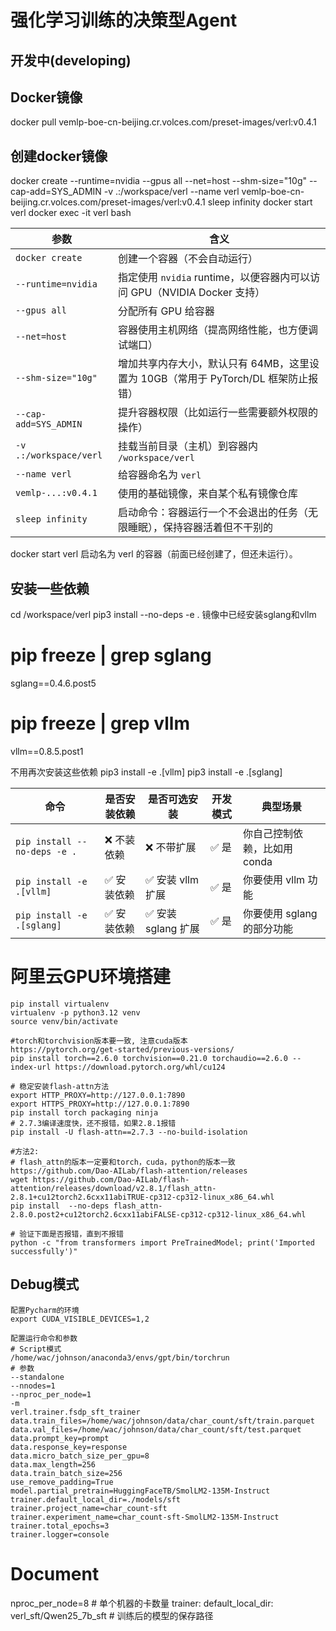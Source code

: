 # 强化学习训练的决策型Agent
## 开发中(developing)

## Docker镜像
docker pull vemlp-boe-cn-beijing.cr.volces.com/preset-images/verl:v0.4.1

## 创建docker镜像
docker create --runtime=nvidia --gpus all --net=host --shm-size="10g" --cap-add=SYS_ADMIN -v .:/workspace/verl --name verl vemlp-boe-cn-beijing.cr.volces.com/preset-images/verl:v0.4.1 sleep infinity
docker start verl
docker exec -it verl bash

| 参数                     | 含义                                                    |
| ---------------------- | ----------------------------------------------------- |
| `docker create`        | 创建一个容器（不会自动运行）                                        |
| `--runtime=nvidia`     | 指定使用 `nvidia` runtime，以便容器内可以访问 GPU（NVIDIA Docker 支持） |
| `--gpus all`           | 分配所有 GPU 给容器                                          |
| `--net=host`           | 容器使用主机网络（提高网络性能，也方便调试端口）                              |
| `--shm-size="10g"`     | 增加共享内存大小，默认只有 64MB，这里设置为 10GB（常用于 PyTorch/DL 框架防止报错）  |
| `--cap-add=SYS_ADMIN`  | 提升容器权限（比如运行一些需要额外权限的操作）                               |
| `-v .:/workspace/verl` | 挂载当前目录（主机）到容器内 `/workspace/verl`                      |
| `--name verl`          | 给容器命名为 `verl`                                         |
| `vemlp-...:v0.4.1`     | 使用的基础镜像，来自某个私有镜像仓库                                    |
| `sleep infinity`       | 启动命令：容器运行一个不会退出的任务（无限睡眠），保持容器活着但不干别的                  |

docker start verl
启动名为 verl 的容器（前面已经创建了，但还未运行）。

## 安装一些依赖
cd /workspace/verl
pip3 install --no-deps -e .
镜像中已经安装sglang和vllm
# pip freeze | grep sglang
sglang==0.4.6.post5
# pip freeze | grep vllm
vllm==0.8.5.post1

不用再次安装这些依赖
pip3 install -e .[vllm]
pip3 install -e .[sglang]

| 命令                           | 是否安装依赖 | 是否可选安装         | 开发模式 | 典型场景              |
| ---------------------------- | ------ | -------------- | ---- | ----------------- |
| `pip install --no-deps -e .` | ❌ 不装依赖 | ❌ 不带扩展         | ✅ 是  | 你自己控制依赖，比如用 conda |
| `pip install -e .[vllm]`     | ✅ 安装依赖 | ✅ 安装 vllm 扩展   | ✅ 是  | 你要使用 vllm 功能      |
| `pip install -e .[sglang]`   | ✅ 安装依赖 | ✅ 安装 sglang 扩展 | ✅ 是  | 你要使用 sglang 的部分功能 |



# 阿里云GPU环境搭建
```
pip install virtualenv
virtualenv -p python3.12 venv
source venv/bin/activate

#torch和torchvision版本要一致, 注意cuda版本
https://pytorch.org/get-started/previous-versions/
pip install torch==2.6.0 torchvision==0.21.0 torchaudio==2.6.0 --index-url https://download.pytorch.org/whl/cu124

# 稳定安装flash-attn方法
export HTTP_PROXY=http://127.0.0.1:7890
export HTTPS_PROXY=http://127.0.0.1:7890
pip install torch packaging ninja
# 2.7.3编译速度快，还不报错，如果2.8.1报错
pip install -U flash-attn==2.7.3 --no-build-isolation

#方法2:
# flash_attn的版本一定要和torch，cuda，python的版本一致
https://github.com/Dao-AILab/flash-attention/releases
wget https://github.com/Dao-AILab/flash-attention/releases/download/v2.8.1/flash_attn-2.8.1+cu12torch2.6cxx11abiTRUE-cp312-cp312-linux_x86_64.whl
pip install  --no-deps flash_attn-2.8.0.post2+cu12torch2.6cxx11abiFALSE-cp312-cp312-linux_x86_64.whl

# 验证下面是否报错，直到不报错
python -c "from transformers import PreTrainedModel; print('Imported successfully')"

```


## Debug模式
```
配置Pycharm的环境
export CUDA_VISIBLE_DEVICES=1,2

配置运行命令和参数
# Script模式
/home/wac/johnson/anaconda3/envs/gpt/bin/torchrun
# 参数
--standalone
--nnodes=1
--nproc_per_node=1
-m
verl.trainer.fsdp_sft_trainer
data.train_files=/home/wac/johnson/data/char_count/sft/train.parquet
data.val_files=/home/wac/johnson/data/char_count/sft/test.parquet
data.prompt_key=prompt
data.response_key=response
data.micro_batch_size_per_gpu=8
data.max_length=256
data.train_batch_size=256
use_remove_padding=True
model.partial_pretrain=HuggingFaceTB/SmolLM2-135M-Instruct
trainer.default_local_dir=./models/sft
trainer.project_name=char_count-sft
trainer.experiment_name=char_count-sft-SmolLM2-135M-Instruct
trainer.total_epochs=3
trainer.logger=console
```


# Document
nproc_per_node=8  # 单个机器的卡数量
trainer:
  default_local_dir: verl_sft/Qwen25_7b_sft  # 训练后的模型的保存路径